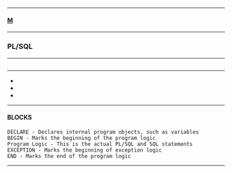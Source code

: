 
---

#### [M](https://github.com/ttltrk/TTT/blob/master/menu.md)

---

### PL/SQL

---

```

```

---

* []()
* []()
* []()

---

#### BLOCKS

```
DECLARE - Declares internal program objects, such as variables 
BEGIN - Marks the beginning of the program logic
Program Logic - This is the actual PL/SQL and SQL statements 
EXCEPTION - Marks the beginning of exception logic
END - Marks the end of the program logic
```

---
